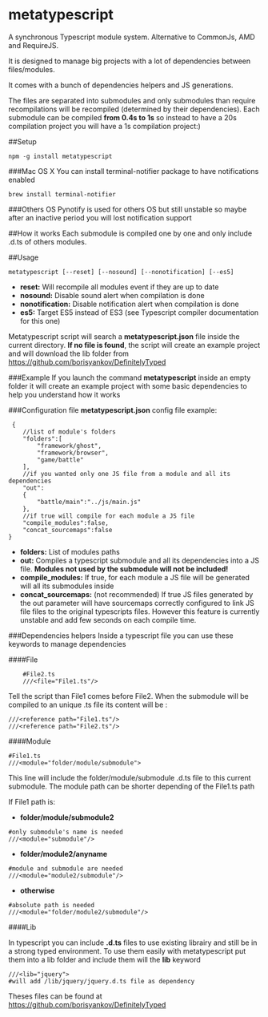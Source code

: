 metatypescript
==============

A synchronous Typescript module system. Alternative to CommonJs, AMD and RequireJS.

It is designed to manage big projects with a lot of dependencies between files/modules.

It comes with a bunch of dependencies helpers and JS generations.
 
The files are separated into submodules and only submodules than require recompilations will be recompiled (determined by their dependencies). 
Each submodule can be compiled **from 0.4s to 1s** so instead to have a 20s compilation project you will have a 1s compilation project:)


##Setup

```
npm -g install metatypescript
```

###Mac OS X
You can install terminal-notifier package to have notifications enabled

	brew install terminal-notifier
	
###Others OS
Pynotify is used for others OS but still unstable so maybe after an inactive period you will lost notification support

##How it works
Each submodule is compiled one by one and only include .d.ts of others modules. 

##Usage
```
metatypescript [--reset] [--nosound] [--nonotification] [--es5]
```
* **reset:**  Will recompile all modules event if they are up to date
* **nosound:** Disable sound alert when compilation is done
* **nonotification:** Disable notification alert when compilation is done
* **es5:** Target ES5 instead of ES3 (see Typescript compiler documentation for this one)

Metatypescript script will search a **metatypescript.json** file inside the current directory.
**If no file is found**, the script will create an example project and will download the lib folder from https://github.com/borisyankov/DefinitelyTyped

###Example
If you launch the command **metatypescript** inside an empty folder it will create an example project with some basic dependencies to help you understand how it works


###Configuration file
**metatypescript.json** config file example:

```
 {
 	//list of module's folders
	"folders":[
		"framework/ghost", 
		"framework/browser",
		"game/battle"
	],
	//if you wanted only one JS file from a module and all its dependencies
	"out":
	{
		"battle/main":"../js/main.js"
	},
	//if true will compile for each module a JS file
	"compile_modules":false,
	"concat_sourcemaps":false
}
```
* **folders:** List of modules paths
* **out:** Compiles a typescript submodule and all its dependencies into a JS file. **Modules not used by the submodule will not be included!**
* **compile_modules:** If true, for each module a JS file will be generated will all its submodules inside 
* **concat_sourcemaps:** (not recommended) If true JS files generated by the out parameter will have sourcemaps correctly configured to link JS file files to the original typescripts files. However this feature is currently unstable and add few seconds on each compile time.

###Dependencies helpers
Inside a typescript file you can use these keywords to manage dependencies


####File
```
	#File2.ts
	///<file="File1.ts"/>
```
Tell the script than File1 comes before File2.
When the submodule will be compiled to an unique .ts file its content will be : 

	///<reference path="File1.ts"/>
	///<reference path="File2.ts"/>

####Module

	#File1.ts
	///<module="folder/module/submodule">

This line will include the folder/module/submodule .d.ts file to this current submodule. The module path can be shorter depending of the File1.ts path

If File1 path is:

* **folder/module/submodule2**

```
#only submodule's name is needed
///<module="submodule"/> 
```
* **folder/module2/anyname**

```
#module and submodule are needed
///<module="module2/submodule"/> 
```
* **otherwise**

```
#absolute path is needed
///<module="folder/module2/submodule"/> 
```
	
####Lib

In typescript you can include **.d.ts** files to use existing librairy and still be in a strong typed environment. To use them easily with metatypescript put them into a lib folder and include them will the **lib** keyword

	///<lib="jquery">
	#will add /lib/jquery/jquery.d.ts file as dependency 

Theses files can be found at https://github.com/borisyankov/DefinitelyTyped
